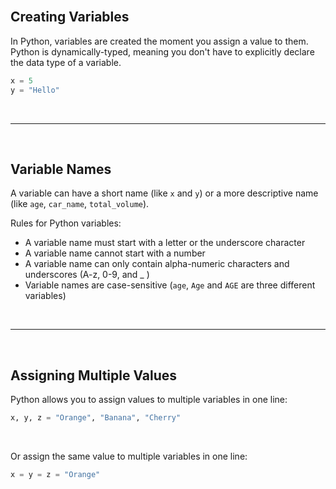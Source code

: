 <br>

## Creating Variables

In Python, variables are created the moment you assign a value to them. Python is dynamically-typed, meaning you don't have to explicitly declare the data type of a variable.

```python
x = 5
y = "Hello"
```

<br>

---

<br>

## Variable Names

A variable can have a short name (like `x` and `y`) or a more descriptive name (like `age`, `car_name`, `total_volume`).

Rules for Python variables:

- A variable name must start with a letter or the underscore character
- A variable name cannot start with a number
- A variable name can only contain alpha-numeric characters and underscores (A-z, 0-9, and _ )
- Variable names are case-sensitive (`age`, `Age` and `AGE` are three different variables)


<br>

---

<br>

## Assigning Multiple Values

Python allows you to assign values to multiple variables in one line:

```python
x, y, z = "Orange", "Banana", "Cherry"
```

<br>

Or assign the same value to multiple variables in one line:

```python
x = y = z = "Orange"
```